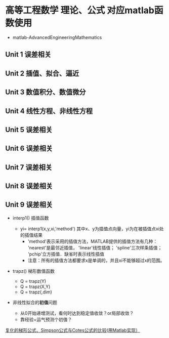 # 高等工程数学 理论、公式 对应matlab函数使用
- matlab-AdvancedEngineeringMathematics

## Unit 1 误差相关

## Unit 2 插值、拟合、逼近
## Unit 3 数值积分、数值微分

## Unit 4 线性方程、非线性方程

## Unit 5 误差相关

## Unit 6 误差相关

## Unit 7 误差相关

## Unit 8 误差相关

## Unit 9 误差相关


- interp1() 插值函数
  - yi= interp1(x,y,xi,'method') 其中x、y为插值点向量，yi为在被插值点xi处的插值结果
    - 'method'表示采用的插值方法，MATLAB提供的插值方法有几种： 'nearest'是最邻近插值， 'linear'线性插值； 'spline'三次样条插值； 'pchip'立方插值．缺省时表示线性插值
    - 注意：所有的插值方法都要求x是单调的，并且xi不能够超过x的范围。


- trapz() 梯形数值函数
  - Q = trapz(Y)
  - Q = trapz(X,Y)
  - Q = trapz(,dim)



- 非线性拟合的**初值**问题
  - 从0开始递增测试，看何时达到稳定值收敛？or局部收敛？
  - 靠经验+运气预测个初值？



[复化的梯形公式、Simpson公式与Cotes公式的比较(用Matlab实现）](https://blog.csdn.net/Ednah/article/details/53233438)

